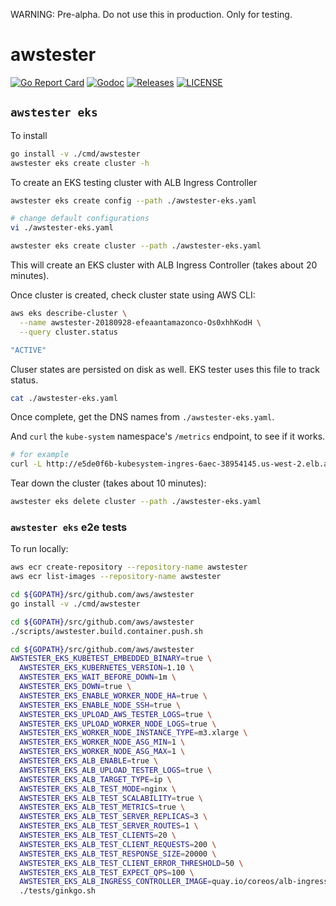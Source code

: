 


WARNING: Pre-alpha. Do not use this in production. Only for testing.



# awstester

[![Go Report Card](https://goreportcard.com/badge/github.com/aws/awstester)](https://goreportcard.com/report/github.com/aws/awstester)
[![Godoc](http://img.shields.io/badge/go-documentation-blue.svg?style=flat-square)](https://godoc.org/github.com/aws/awstester)
[![Releases](https://img.shields.io/github/release/aws/awstester/all.svg?style=flat-square)](https://github.com/aws/awstester/releases)
[![LICENSE](https://img.shields.io/github/license/aws/awstester.svg?style=flat-square)](https://github.com/aws/awstester/blob/master/LICENSE)

## `awstester eks`

To install

```bash
go install -v ./cmd/awstester
awstester eks create cluster -h
```

To create an EKS testing cluster with ALB Ingress Controller

```bash
awstester eks create config --path ./awstester-eks.yaml

# change default configurations
vi ./awstester-eks.yaml
```

```bash
awstester eks create cluster --path ./awstester-eks.yaml
```

This will create an EKS cluster with ALB Ingress Controller (takes about 20 minutes).

Once cluster is created, check cluster state using AWS CLI:

```bash
aws eks describe-cluster \
  --name awstester-20180928-efeaantamazonco-Os0xhhKodH \
  --query cluster.status

"ACTIVE"
```

Cluser states are persisted on disk as well. EKS tester uses this file to track status.

```bash
cat ./awstester-eks.yaml
```

Once complete, get the DNS names from `./awstester-eks.yaml`.

And `curl` the `kube-system` namespace's `/metrics` endpoint, to see if it works.

```bash
# for example
curl -L http://e5de0f6b-kubesystem-ingres-6aec-38954145.us-west-2.elb.amazonaws.com/metrics
```

Tear down the cluster (takes about 10 minutes):

```bash
awstester eks delete cluster --path ./awstester-eks.yaml
```

### `awstester eks` e2e tests

To run locally:

```bash
aws ecr create-repository --repository-name awstester
aws ecr list-images --repository-name awstester

cd ${GOPATH}/src/github.com/aws/awstester
go install -v ./cmd/awstester

cd ${GOPATH}/src/github.com/aws/awstester
./scripts/awstester.build.container.push.sh

cd ${GOPATH}/src/github.com/aws/awstester
AWSTESTER_EKS_KUBETEST_EMBEDDED_BINARY=true \
  AWSTESTER_EKS_KUBERNETES_VERSION=1.10 \
  AWSTESTER_EKS_WAIT_BEFORE_DOWN=1m \
  AWSTESTER_EKS_DOWN=true \
  AWSTESTER_EKS_ENABLE_WORKER_NODE_HA=true \
  AWSTESTER_EKS_ENABLE_NODE_SSH=true \
  AWSTESTER_EKS_UPLOAD_AWS_TESTER_LOGS=true \
  AWSTESTER_EKS_UPLOAD_WORKER_NODE_LOGS=true \
  AWSTESTER_EKS_WORKER_NODE_INSTANCE_TYPE=m3.xlarge \
  AWSTESTER_EKS_WORKER_NODE_ASG_MIN=1 \
  AWSTESTER_EKS_WORKER_NODE_ASG_MAX=1 \
  AWSTESTER_EKS_ALB_ENABLE=true \
  AWSTESTER_EKS_ALB_UPLOAD_TESTER_LOGS=true \
  AWSTESTER_EKS_ALB_TARGET_TYPE=ip \
  AWSTESTER_EKS_ALB_TEST_MODE=nginx \
  AWSTESTER_EKS_ALB_TEST_SCALABILITY=true \
  AWSTESTER_EKS_ALB_TEST_METRICS=true \
  AWSTESTER_EKS_ALB_TEST_SERVER_REPLICAS=3 \
  AWSTESTER_EKS_ALB_TEST_SERVER_ROUTES=1 \
  AWSTESTER_EKS_ALB_TEST_CLIENTS=20 \
  AWSTESTER_EKS_ALB_TEST_CLIENT_REQUESTS=200 \
  AWSTESTER_EKS_ALB_TEST_RESPONSE_SIZE=20000 \
  AWSTESTER_EKS_ALB_TEST_CLIENT_ERROR_THRESHOLD=50 \
  AWSTESTER_EKS_ALB_TEST_EXPECT_QPS=100 \
  AWSTESTER_EKS_ALB_INGRESS_CONTROLLER_IMAGE=quay.io/coreos/alb-ingress-controller:1.0-beta.7 \
  ./tests/ginkgo.sh
```
